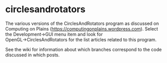 # circlesandrotators
The various versions of the CirclesAndRotators program as discussed on Computing on Plains (https://computingonplains.wordpress.com). Select the Development→GUI menu item and look for OpenGL→CirclesAndRotators for the list articles related to this program.

See the wiki for information about which branches correspond to the code discussed in which posts.
